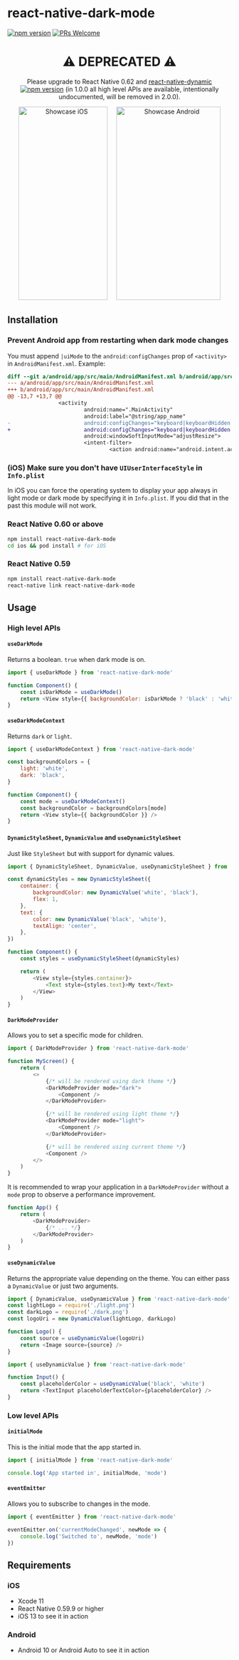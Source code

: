 # react-native-dark-mode

[![npm version](https://img.shields.io/npm/v/react-native-dark-mode.svg)](https://www.npmjs.com/package/react-native-dark-mode)
[![PRs Welcome](https://img.shields.io/badge/PRs-welcome-brightgreen.svg)](http://makeapullrequest.com)

<h1 align="center">⚠️ DEPRECATED ⚠️</h1>
<p align="center">Please upgrade to React Native 0.62 and <a href="https://github.com/codemotionapps/react-native-dynamic">react-native-dynamic</a><a href="https://www.npmjs.com/package/react-native-dynamic"><img alt="npm version" src="https://img.shields.io/npm/v/react-native-dynamic.svg"></a> (in 1.0.0 all high level APIs are available, intentionally undocumented, will be removed in 2.0.0).</p>

<p align="center"><img src="https://raw.githubusercontent.com/codemotionapps/react-native-dark-mode/master/showcase.ios.gif" alt="Showcase iOS" width="200" height="433">&nbsp;&nbsp;&nbsp;&nbsp;&nbsp;<img src="https://raw.githubusercontent.com/codemotionapps/react-native-dark-mode/master/showcase.android.gif" alt="Showcase Android" width="234" height="433"></p>

## Installation

### Prevent Android app from restarting when dark mode changes

You must append `|uiMode` to the `android:configChanges` prop of `<activity>` in `AndroidManifest.xml`. Example:

```diff
diff --git a/android/app/src/main/AndroidManifest.xml b/android/app/src/main/AndroidManifest.xml
--- a/android/app/src/main/AndroidManifest.xml
+++ b/android/app/src/main/AndroidManifest.xml
@@ -13,7 +13,7 @@
                <activity
                        android:name=".MainActivity"
                        android:label="@string/app_name"
-                       android:configChanges="keyboard|keyboardHidden|orientation|screenSize"
+                       android:configChanges="keyboard|keyboardHidden|orientation|screenSize|uiMode"
                        android:windowSoftInputMode="adjustResize">
                        <intent-filter>
                                <action android:name="android.intent.action.MAIN" />
```

### (iOS) Make sure you don't have `UIUserInterfaceStyle` in `Info.plist`

In iOS you can force the operating system to display your app always in light mode or dark mode by specifying it in `Info.plist`. If you did that in the past this module will not work.

### React Native 0.60 or above
```sh
npm install react-native-dark-mode
cd ios && pod install # for iOS
```

### React Native 0.59

```sh
npm install react-native-dark-mode
react-native link react-native-dark-mode
```

## Usage

### High level APIs

#### `useDarkMode`

Returns a boolean. `true` when dark mode is on.

```javascript
import { useDarkMode } from 'react-native-dark-mode'

function Component() {
	const isDarkMode = useDarkMode()
	return <View style={{ backgroundColor: isDarkMode ? 'black' : 'white' }} />
}
```

#### `useDarkModeContext`

Returns `dark` or `light`.

```javascript
import { useDarkModeContext } from 'react-native-dark-mode'

const backgroundColors = {
	light: 'white',
	dark: 'black',
}

function Component() {
	const mode = useDarkModeContext()
	const backgroundColor = backgroundColors[mode]
	return <View style={{ backgroundColor }} />
}
```

#### `DynamicStyleSheet`, `DynamicValue` and `useDynamicStyleSheet`

Just like `StyleSheet` but with support for dynamic values.

```javascript
import { DynamicStyleSheet, DynamicValue, useDynamicStyleSheet } from 'react-native-dark-mode'

const dynamicStyles = new DynamicStyleSheet({
	container: {
		backgroundColor: new DynamicValue('white', 'black'),
		flex: 1,
	},
	text: {
		color: new DynamicValue('black', 'white'),
		textAlign: 'center',
	},
})

function Component() {
	const styles = useDynamicStyleSheet(dynamicStyles)

	return (
		<View style={styles.container}>
			<Text style={styles.text}>My text</Text>
		</View>
	)
}
```

#### `DarkModeProvider`

Allows you to set a specific mode for children.

```javascript
import { DarkModeProvider } from 'react-native-dark-mode'

function MyScreen() {
	return (
		<>
			{/* will be rendered using dark theme */}
			<DarkModeProvider mode="dark">
				<Component />
			</DarkModeProvider>

			{/* will be rendered using light theme */}
			<DarkModeProvider mode="light">
				<Component />
			</DarkModeProvider>

			{/* will be rendered using current theme */}
			<Component />
		</>
	)
}
```

It is recommended to wrap your application in a `DarkModeProvider` without a `mode` prop to observe a performance improvement.

```javascript
function App() {
	return (
		<DarkModeProvider>
			{/* ... */}
		</DarkModeProvider>
	)
}
```

#### `useDynamicValue`

Returns the appropriate value depending on the theme. You can either pass a `DynamicValue` or just two arguments.

```javascript
import { DynamicValue, useDynamicValue } from 'react-native-dark-mode'
const lightLogo = require('./light.png')
const darkLogo = require('./dark.png')
const logoUri = new DynamicValue(lightLogo, darkLogo)

function Logo() {
	const source = useDynamicValue(logoUri)
	return <Image source={source} />
}
```

```javascript
import { useDynamicValue } from 'react-native-dark-mode'

function Input() {
	const placeholderColor = useDynamicValue('black', 'white')
	return <TextInput placeholderTextColor={placeholderColor} />
}
```

### Low level APIs

#### `initialMode`

This is the initial mode that the app started in.

```javascript
import { initialMode } from 'react-native-dark-mode'

console.log('App started in', initialMode, 'mode')
```

#### `eventEmitter`

Allows you to subscribe to changes in the mode.

```javascript
import { eventEmitter } from 'react-native-dark-mode'

eventEmitter.on('currentModeChanged', newMode => {
	console.log('Switched to', newMode, 'mode')
})
```

## Requirements

### iOS

-   Xcode 11
-   React Native 0.59.9 or higher
-   iOS 13 to see it in action

### Android

-   Android 10 or Android Auto to see it in action
